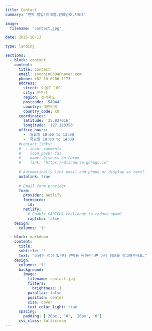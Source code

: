 ```yaml
---
title: Contact
summary: "연락 방법(이메일,전화번호,지도)"

image:
  filename: "contact.jpg"

date: 2025-10-13

type: landing

sections:
  - block: contact
    content:
      title: Contact
      email: sooobin0304@naver.com
      phone: +82-10-6206-1173
      address:
        street: 여울로 109
        city: 전주시
        region: 전라북도
        postcode: '54944'
        country: 대한민국
        country_code: KO
      coordinates:
        latitude: '35.837016'
        longitude: '127.113356'
      office_hours:
        - '월요일 10:00 to 13:00'
        - '목요일 10:00 to 14:00'
      #contact_links:
      #  - icon: comments
      #    icon_pack: fas
      #    name: Discuss on Forum
      #    link: 'https://discourse.gohugo.io'
    
      # Automatically link email and phone or display as text?
      autolink: true
    
      # Email form provider
      form:
        provider: netlify
        formspree:
          id:
        netlify:
          # Enable CAPTCHA challenge to reduce spam?
          captcha: false
    design:
      columns: '1'

  - block: markdown
    content:
      title:
      subtitle: ''
      text: "궁금한 점이 있거나 연락을 원하신다면 아래 정보를 참고해주세요."
    design:
      columns: '1'
      background:
        image: 
          filename: contact.jpg
          filters:
            brightness: 1
          parallax: false
          position: center
          size: cover
          text_color_light: true
      spacing:
        padding: ['20px', '0', '20px', '0']
      css_class: fullscreen
---
```


